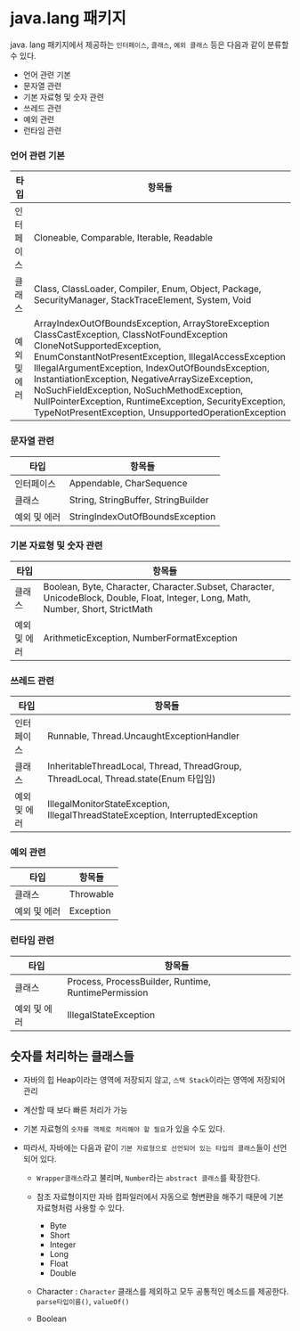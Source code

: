 # java.lang 패키지

java. lang 패키지에서 제공하는 `인터페이스`, `클래스`, `예외 클래스` 등은 다음과 같이 분류할 수 있다.

- 언어 관련 기본
- 문자열 관련
- 기본 자료형 및 숫자 관련
- 쓰레드 관련
- 예외 관련
- 런타임 관련

### 언어 관련 기본

| 타입      | 항목들                                                                                                                                                                                                                                                                                                                                                                                                                                                        |
|---------|------------------------------------------------------------------------------------------------------------------------------------------------------------------------------------------------------------------------------------------------------------------------------------------------------------------------------------------------------------------------------------------------------------------------------------------------------------|
| 인터페이스   | Cloneable, Comparable, Iterable, Readable                                                                                                                                                                                                                                                                                                                                                                                                                  |
| 클래스     | Class, ClassLoader, Compiler, Enum, Object, Package, SecurityManager, StackTraceElement, System, Void                                                                                                                                                                                                                                                                                                                                                      |
| 예외 및 에러 | ArrayIndexOutOfBoundsException, ArrayStoreException ClassCastException, ClassNotFoundException CloneNotSupportedException, EnumConstantNotPresentException, IllegalAccessException IllegalArgumentException, IndexOutOfBoundsException, InstantiationException, NegativeArraySizeException, NoSuchFieldException, NoSuchMethodException, NullPointerException, RuntimeException, SecurityException, TypeNotPresentException, UnsupportedOperationException |

### 문자열 관련

| 타입      | 항목들                                 |
|---------|-------------------------------------|
| 인터페이스   | Appendable, CharSequence            | 
| 클래스     | String, StringBuffer, StringBuilder |
| 예외 및 에러 | StringIndexOutOfBoundsException     |

### 기본 자료형 및 숫자 관련

| 타입      | 항목들                                                                                                                                |
|---------|------------------------------------------------------------------------------------------------------------------------------------|
| 클래스     | Boolean, Byte, Character, Character.Subset, Character, UnicodeBlock, Double, Float, Integer, Long, Math, Number, Short, StrictMath |
| 예외 및 에러 | ArithmeticException, NumberFormatException                                                                                         |

### 쓰레드 관련

| 타입      | 항목들                                                                              |
|---------|----------------------------------------------------------------------------------|
| 인터페이스   | Runnable, Thread.UncaughtExceptionHandler                                        |
| 클래스     | InheritableThreadLocal, Thread, ThreadGroup, ThreadLocal, Thread.state(Enum 타입임) |
| 예외 및 에러 | IllegalMonitorStateException, IllegalThreadStateException, InterruptedException  |

### 예외 관련

| 타입      | 항목들       |
|---------|-----------|
| 클래스     | Throwable |
| 예외 및 에러 | Exception |

### 런타임 관련

| 타입      | 항목들                                                 |
|---------|-----------------------------------------------------|
| 클래스     | Process, ProcessBuilder, Runtime, RuntimePermission |
| 예외 및 에러 | IllegalStateException                               |

## 숫자를 처리하는 클래스들

- 자바의 힙 Heap이라는 영역에 저장되지 않고, `스택 Stack`이라는 영역에 저장되어 관리
- 계산할 때 보다 빠른 처리가 가능

- 기본 자료형의 `숫자를 객체로 처리해야 할 필요`가 있을 수도 있다.
- 따라서, 자바에는 다음과 같이 `기본 자료형으로 선언되어 있는 타입의 클래스`들이 선언되어 있다.

    - `Wrapper클래스`라고 불리며, `Number`라는 `abstract 클래스`를 확장한다.
    - 참조 자료형이지만 자바 컴파일러에서 자동으로 형변환을 해주기 때문에 기본자료형처럼 사용할 수 있다.
        - Byte
        - Short
        - Integer
        - Long
        - Float
        - Double

    - Character : `Character` 클래스를 제외하고 모두 공통적인 메소드를 제공한다. `parse타입이름()`, `valueOf()`
    - Boolean

